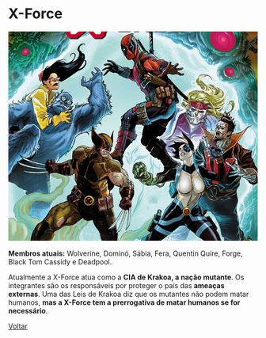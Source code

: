 # X-Force

![X-Force](/Images/todas-equipes-marvel-250422-2.jpg "X-Force")


**Membros atuais:**  Wolverine, Dominó, Sábia, Fera, Quentin Quire, Forge, Black Tom Cassidy e Deadpool.

Atualmente a X-Force atua como a  **CIA de Krakoa, a nação mutante**. Os integrantes são os responsáveis por proteger o país das  **ameaças externas**. Uma das Leis de Krakoa diz que os mutantes não podem matar humanos,  **mas a X-Force tem a prerrogativa de matar humanos se for necessário**.

[Voltar](https://github.com/leonardovenan/git-readme/blob/master/README.md)

